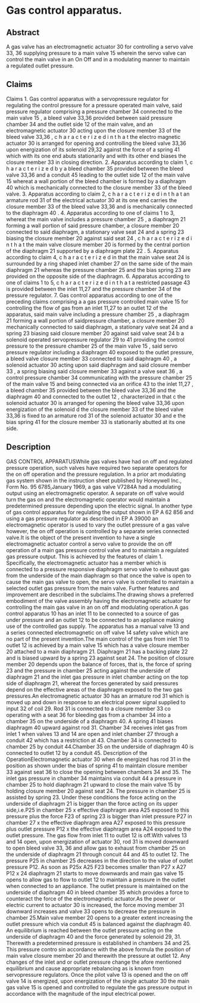 # Gas control apparatus.

## Abstract
A gas valve has an electromagnetic actuator 30 for controlling a servo valve 33, 36 supplying pressure to a main valve 15 wherein the servo valve can control the main valve in an On Off and in a modulating manner to maintain a regulated outlet pressure.

## Claims
Claims 1. Gas control apparatus with a servopressure regulator for regulating the control pressure for a pressure operated main valve, said pressure regulator comprising a pressure chamber 34 connected to the main valve 15 , a bleed valve 33,36 provided between said pressure chamber 34 and the outlet side 12 of the main valve, and an electromagnetic actuator 30 acting upon the closure member 33 of the bleed valve 33,36 , c h a r a c t e r i z e d i n t h a t the electro magnetic actuator 30 is arranged for opening and controlling the bleed valve 33,36 upon energization of its solenoid 29,32 against the force of a spring 41 which with its one end abuts stationarily and with its other end biases the closure member 33 in closing direction. 2. Apparatus according to claim 1, c h a r a c t e r i z e d b y a bleed chamber 35 provided between the bleed valve 33,36 and a conduit 45 leading to the outlet side 12 of the main valve 15 whereat a wall portion of the bleed chamber is formed by a diaphragm 40 which is mechanically connected to the closure member 33 of the bleed valve. 3. Apparatus according to claim 2, c h a r a c t e r i z e d i n t h a t an armature rod 31 of the electrical actuator 30 at its one end carries the closure member 33 of the bleed valve 33,36 and is mechanically connected to the diaphragm 40 . 4. Apparatus according to one of claims 1 to 3, whereat the main valve includes a pressure chamber 25 , a diaphragm 21 forming a wall portion of said pressure chamber, a closure member 20 connected to said diaphragm, a stationary valve seat 24 and a spring 23 biasing the closure member 20 against said seat 24 , c h a r a c t e r i z e d i n t h a t the main valve closure member 20 is formed by the central portion of the diaphragm 21 supported by a diaphragm plate 22 . 5. Apparatus according to claim 4, c h a r a c t e r i z e d in that the main valve seat 24 is surrounded by a ring shaped inlet chamber 27 on the same side of the main diaphragm 21 whereas the pressure chamber 25 and the bias spring 23 are provided on the opposite side of the diaphragm. 6. Apparatus according to one of claims 1 to 5, c h a r a c t e r i z e d i n t h a t a restricted passage 43 is provided between the inlet 11,27 and the pressure chamber 34 of the pressure regulator. 7. Gas control apparatus according to one of the preceding claims comprising a a gas pressure controlled main valve 15 for controlling the flow of gas from an inlet 11,27 to an outlet 12 of the apparatus, said main valve including a pressure chamber 25 , a diaphragm 21 forming a wall portion of saidpressure chamber, a closure member 20 mechanically connected to said diaphragm, a stationary valve seat 24 and a spring 23 biasing said closure member 20 against said valve seat 24 b a solenoid operated servopressure regulator 29 to 41 providing the control pressure to the pressure chamber 25 of the main valve 15 , said servo pressure regulator including a diaphragm 40 exposed to the outlet pressure, a bleed valve closure member 33 connected to said diaphragm 40 , a solenoid actuator 30 acting upon said diaphragm and said closure member 33 , a spring biasing said closure member 33 against a valve seat 36 , a control pressure chamber 34 communicating with the pressure chamber 25 of the main valve 15 and being connected via an orifice 43 to the inlet 11,27 , a bleed chamber 35 provided between the bleed valve 33,36 and the diaphragm 40 and connected to the outlet 12 , characterized in that c the solenoid actuator 30 is arranged for opening the bleed valve 33,36 upon energization of the solenoid d the closure member 33 of the bleed valve 33,36 is fixed to an armature rod 31 of the solenoid actuator 30 and e the bias spring 41 for the closure member 33 is stationarily abutted at its one side.

## Description
GAS CONTROL APPARATUSWhile gas valves have had on off and regulated pressure operation, such valves have required two separate operators for the on off operation and the pressure regulation. In a prior art modulating gas system shown in the instruction sheet published by Honeywell Inc., Form No. 95 6785,January 1969, a gas valve V7284A had a modulating output using an electromagnetic operator. A separate on off valve would turn the gas on and the electromagnetic operator would maintain a predetermined pressure depending upon the electric signal. In another type of gas control apparatus for regulating the output shown in EP A 62 856 and using a gas pressure regulator as described in EP A 39000 an electromagnetic operator is used to vary the outlet pressure of a gas valve however, the on off operation is controlled by a separate series connected valve.It is the object of the present invention to have a single electromagnetic actuator control a servo valve to provide the on off operation of a main gas pressure control valve and to maintain a regulated gas pressure output. This is achieved by the features of claim 1. Specifically, the electromagnetic actuator has a member which is connected to a pressure responsive diaphragm servo valve to exhaust gas from the underside of the main diaphragm so that once the valve is open to cause the main gas valve to open, the servo valve is controlled to maintain a selected outlet gas pressure from the main valve. Further features and improvement are described in the subclaims.The drawing shows a preferred embodiment of the valve assembly having the electromagnetic actuator for controlling the main gas valve in an on off and modulating operation.A gas control apparatus 10 has an inlet 11 to be connected to a source of gas under pressure and an outlet 12 to be connected to an appliance making use of the controlled gas supply. The apparatus has a manual valve 13 and a series connected electromagnetic on off valve 14 safety valve which are no part of the present invention.The main control of the gas from inlet 11 to outlet 12 is achieved by a main valve 15 which has a valve closure member 20 attached to a main diaphragm 21. Diaphragm 21 has a backing plate 22 and is biased upward by a spring 23 against seat 24. The position of closure member 20 depends upon the balance of forces, that is, the force of spring 23 and the pressure in chamber 25 acting against the underside of diaphragm 21 and the inlet gas pressure in inlet chamber acting on the top side of diaphragm 21, whereat the forces generated by said pressures depend on the effective areas of the diaphragm exposed to the two gas pressures.An electromagnetic actuator 30 has an armature rod 31 which is moved up and down in response to an electrical power signal supplied to input 32 of coil 29. Rod 31 is connected to a closure member 33 co operating with a seat 36 for bleeding gas from a chamber 34 into a chamber 35 on the underside of a diaphragm 40. A spring 41 biases diaphragm 40 upward against rod 31. Chamber 34 receives inlet gas from inlet 1 when valves 13 and 14 are open and inlet chamber 27 through a conduit 42 which has a restriction at 43. Chamber 34 is connected to chamber 25 by conduit 44.Chamber 35 on the underside of diaphragm 40 is connected to outlet 12 by a conduit 45. Description of the OperationElectromagnetic actuator 30 when de energized has rod 31 in the position as shown under the bias of spring 41 to maintain closure member 33 against seat 36 to close the opening between chambers 34 and 35. The inlet gas pressure in chamber 34 maintains via conduit 44 a pressure in chamber 25 to hold diaphragm 21 upward to close the main valve 15 by holding closure member 20 against seat 24. The pressure in chamber 25 is assisted by spring 23. Under these conditions the force acting on the underside of diaphragm 21 is bigger than the force acting on its upper side,i.e.P25 in chamber 25 x effective diaphragm area A25 exposed to this pressure plus the force F23 of spring 23 is bigger than inlet pressure P27 in chamber 27 x the effective diaphragm area A27 exposed to this pressure plus outlet pressure P12 x the effective diaphragm area A24 exposed to the outlet pressure. The gas flow from inlet 11 to outlet 12 is off.With valves 13 and 14 open, upon energization of actuator 30, rod 31 is moved downward to open bleed valve 33, 36 and allow gas to exhaust from chamber 25 on the underside of diaphragm 21 through concuit 44 and 45 to outlet 12. The pressure P25 in chamber 25 decreases in the direction to the value of outlet pressure P12. As soon as P25x A25 F23 becomes smaller than P27 x A27 P12 x 24 diaphragm 21 starts to move downwards and main gas valve 15 opens to allow gas to flow to outlet 12 to maintain a pressure in the outlet when connected to an appliance. The outlet pressure is maintained on the underside of diaphragm 40 in bleed chamber 35 which provides a force to counteract the force of the electromagnetic actuator.As the power or electric current to actuator 30 is increased, the force moving member 31 downward increases and valve 33 opens to decrease the pressure in chamber 25.Main valve member 20 opens to a greater extent increasing the outlet pressure which via conduit 45 is balanced against the diaphragm 40. An equilibrium is reached between the outlet pressure acting on the underside of diaphragm 40 and the force generated by solenoid 29, 31. Therewith a predetermined pressure is established in chambers 34 and 25. This pressure contro sin accordance with the above formula the position of main valve closure member 20 and therewith the pressure at outlet 12. Any changes of the inlet and or outlet pressure change the afore mentioned equilibrium and cause appropriate rebalancing as is known from servopressure regulators. Once the pilot valve 13 is opened and the on off valve 14 is energized, upon energization of the single actuator 30 the main gas valve 15 is opened and controlled to regulate the gas pressure output in accordance with the magnitude of the input electrical power.